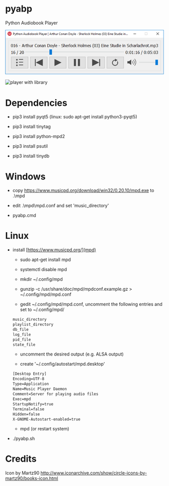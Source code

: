 # pyabp

Python Audiobook Player

![player standalone](pics/pyabp1.png?raw=true "Player standalone")

![player with library](pics/pyabp2.png.jpg?raw=true "Player with library")

# Dependencies

* pip3 install pyqt5 (linux: sudo apt-get install python3-pyqt5)

* pip3 install tinytag

* pip3 install python-mpd2

* pip3 install psutil

* pip3 install tinydb

# Windows

* copy https://www.musicpd.org/download/win32/0.20.10/mpd.exe to .\mpd

* edit .\mpd\mpd.conf and set 'music_directory'

* pyabp.cmd

# Linux

* install [https://www.musicpd.org/](mpd)

	* sudo apt-get install mpd

	* systemctl disable mpd

	* mkdir ~/.config/mpd

	* gunzip -c /usr/share/doc/mpd/mpdconf.example.gz > ~/.config/mpd/mpd.conf 

	* gedit ~/.config/mpd/mpd.conf, uncomment the following entries and set to ~/.config/mpd/<entry>

	```
	music_directory
	playlist_directory
	db_file
	log_file
	pid_file
	state_file 
	```

	* uncomment the desired output (e.g. ALSA output)

	* create '~/.config/autostart/mpd.desktop'

	```
	[Desktop Entry]
	Encoding=UTF-8
	Type=Application
	Name=Music Player Daemon
	Comment=Server for playing audio files
	Exec=mpd
	StartupNotify=true
	Terminal=false
	Hidden=false
	X-GNOME-Autostart-enabled=true
	```

	* mpd (or restart system)

* ./pyabp.sh

# Credits

Icon by Martz90
http://www.iconarchive.com/show/circle-icons-by-martz90/books-icon.html
